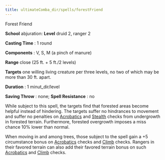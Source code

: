 ```yaml
---
title: ultimateComba_dir/spells/forestFriend
---
```

Forest Friend

**School** abjuration: **Level** druid 2, ranger 2

**Casting Time** : 1 round

**Components** : V, S, M (a pinch of manure)

**Range** close (25 ft. + 5 ft./2 levels)

**Targets** one willing living creature per three levels, no two of which may be more than 30 ft. apart.

**Duration** : 1 minut_dir/level

**Saving Throw** : none; **Spell Resistance** : no

While subject to this spell, the targets find that forested areas become helpful instead of hindering. The targets suffer no hindrances to movement and suffer no penalties on [Acrobatics](skills/acrobatics#_acrobatics) and [Stealth](skill_dir/stealth#_stealth) checks from undergrowth in forested terrain. Furthermore, forested overgrowth imposes a miss chance 10% lower than normal.

When moving in and among trees, those subject to the spell gain a +5 circumstance bonus on [Acrobatics](skills/acrobatics#_acrobatics) checks and [Climb](skill_dir/climb#_climb) checks. Rangers in their favored terrain can also add their favored terrain bonus on such [Acrobatics](skills/acrobatics#_acrobatics) and [Climb](skill_dir/climb#_climb) checks.

